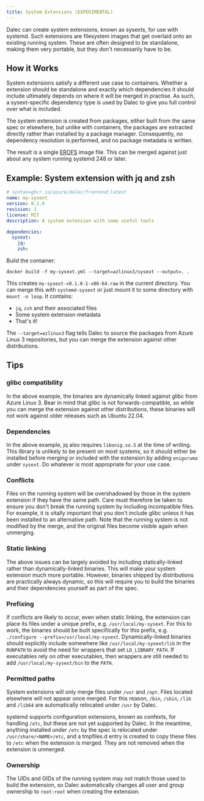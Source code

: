 ```yaml
---
title: System Extensions (EXPERIMENTAL)
---
```


Dalec can create system extensions, known as sysexts, for use with systemd. Such extensions are filesystem images that get overlaid onto an existing running system. These are often designed to be standalone, making them very portable, but they don't necessarily have to be.

## How it Works

System extensions satisfy a different use case to containers. Whether a extension should be standalone and exactly which dependencies it should include ultimately depends on where it will be merged in practise. As such, a sysext-specific dependency type is used by Dalec to give you full control over what is included.

The system extension is created from packages, either built from the same spec or elsewhere, but unlike with containers, the packages are extracted directly rather than installed by a package manager. Consequently, no dependency resolution is performed, and no package metadata is written.

The result is a single [EROFS](https://erofs.docs.kernel.org) image file. This can be merged against just about any system running systemd 248 or later.

## Example: System extension with jq and zsh

```yaml
# syntax=ghcr.io/azure/dalec/frontend:latest
name: my-sysext
version: 0.1.0
revision: 1
license: MIT
description: A system extension with some useful tools

dependencies:
  sysext:
    jq:
    zsh:
```

Build the container:

```shell
docker build -f my-sysext.yml --target=azlinux3/sysext --output=. .
```

This creates `my-sysext-v0.1.0-1-x86-64.raw` in the current directory. You can merge this with `systemd-sysext` or just mount it to some directory with `mount -o loop`. It contains:

- `jq`, `zsh` and their associated files
- Some system extension metadata
- That's it!

The `--target=azlinux3` flag tells Dalec to source the packages from Azure Linux 3 repositories, but you can merge the extension against other distributions.

## Tips

### glibc compatibility

In the above example, the binaries are dynamically linked against glibc from Azure Linux 3. Bear in mind that glibc is not forwards-compatible, so while you can merge the extension against other distributions, these binaries will not work against older releases such as Ubuntu 22.04.

### Dependencies

In the above example, jq also requires `libonig.so.5` at the time of writing. This library is unlikely to be present on most systems, so it should either be installed before merging or included with the extension by adding `oniguruma` under `sysext`. Do whatever is most appropriate for your use case.

### Conflicts

Files on the running system will be overshadowed by those in the system extension if they have the same path. Care must therefore be taken to ensure you don't break the running system by including incompatible files. For example, it is vitally important that you don't include glibc unless it has been installed to an alternative path. Note that the running system is not modified by the merge, and the original files become visible again when unmerging.

### Static linking

The above issues can be largely avoided by including statically-linked rather than dynamically-linked binaries. This will make your system extension much more portable. However, binaries shipped by distributions are practically always dynamic, so this will require you to build the binaries and their dependencies yourself as part of the spec.

### Prefixing

If conflicts are likely to occur, even when static linking, the extension can place its files under a unique prefix, e.g. `/usr/local/my-sysext`. For this to work, the binaries should be built specifically for this prefix, e.g. `./configure --prefix=/usr/local/my-sysext`. Dynamically-linked binaries should explicitly include somewhere like `/usr/local/my-sysext/lib` in the `RUNPATH` to avoid the need for wrappers that set `LD_LIBRARY_PATH`. If executables rely on other executables, then wrappers are still needed to add `/usr/local/my-sysext/bin` to the `PATH`.

### Permitted paths

System extensions will only merge files under `/usr` and `/opt`. Files located elsewhere will not appear once merged. For this reason, `/bin`, `/sbin`, `/lib` and `/lib64` are automatically relocated under `/usr` by Dalec.

systemd supports configuration extensions, known as confexts, for handling `/etc`, but these are not yet supported by Dalec. In the meantime, anything installed under `/etc` by the spec is relocated under `/usr/share/<NAME>/etc`, and a tmpfiles.d entry is created to copy these files to `/etc` when the extension is merged. They are not removed when the extension is unmerged.

### Ownership

The UIDs and GIDs of the running system may not match those used to build the extension, so Dalec automatically changes all user and group ownership to `root:root` when creating the extension.
